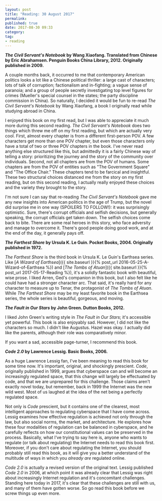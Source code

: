```yaml
---
layout: post
title: "Reading: 30 August 2017"
permalink:
published: true
date: 2017-08-30 09:33
category:
tag:
- reading
---
```


***The Civil Servant's Notebook* by Wang Xiaofang. Translated from Chinese by Eric Abrahamsen. Penguin Books China Library, 2012. Originally published in 2009.**

A couple months back, it occurred to me that contemporary American politics looks a lot like a Chinese political thriller: a large cast of characters; lots of talk of corruption; factionalism and in-fighting; a vague sense of paranoia; and a group of people secretly investigating top level figures for crimes (Mueller's special counsel in the states; the party discipline commission in China). So naturally, I decided it would be fun to re-read *The Civil Servant's Notebook* by Wang Xiaofang, a book I originally read while studying abroad in China.

I enjoyed this book on my first read, but I was able to appreciate it much more during this second reading. *The Civil Servant's Notebook* does two things which threw me off on my first reading, but which are actually very cool. First, almost every chapter is from a different first-person POV. A few characters get more than one POV chapter, but even those characters only have a total of two or three POV chapters in the book.  I've never read anything else structured like this, but admittedly it is a fairly Chinese way of telling a story: prioritizing the journey and the story of the community over individuals. Second, not all chapters are from the POV of humans. Some chapters are from the POV of entities such as "The Government Square" and "The Office Chair." These chapters tend to be farcical and insightful. These two structural choices distanced me from the story on my first reading, but on this second reading, I actually really enjoyed these choices and the variety they brought to the story.

I'm not sure I can say that re-reading *The Civil Servant's Notebook* gave me any new insights into American politics in the age of Trump, but the novel did surprise me in one way (SPOILERS TO FOLLOW!): it was surprisingly optimistic. Sure, there's corrupt officials and selfish decisions, but generally speaking, the corrupt officials get taken down. The selfish choices come back to bite. There are some real heroes in this story, who face adversity and manage to overcome it. There's good people doing good work, and at the end of the day, it generally pays off.

***The Farthest Shore* by Ursula K. Le Guin. Pocket Books, 2004. Originally published in 1972.**

*The Farthest Shore* is the third book in Ursula K. Le Guin's Earthsea series. Like [*A Wizard of Earthsea*]({{ site.baseurl }}{% post_url 2016-05-25-A-Wizard-of-Earthsea %}) and [*The Tombs of Atuan*]({{ site.baseurl }}{% post_url 2017-05-17-Reading %}), it's a solidly fantastic book with beautiful, wise prose. I liked Arren, Ged's companion in this book, but I also felt like he could have had a stronger character arc. That said, it's really hard for any character to measure up to Tenar, the protagonist of *The Tombs of Atuan*. While *The Farthest Shore* may be my least favorite book in the Earthsea series, the whole series is beautiful, gorgeous, and moving.

***The Fault in Our Stars* by John Green. Dutton Books, 2012.**

I liked John Green's writing style in *The Fault in Our Stars*; it's accessible yet powerful. This book is also enjoyably sad. However, I did not like the characters so much. I didn't like Augustus. Hazel was okay. I actually did like the parents, although their role was comparatively minor.

If you want a sad, accessible page-turner, I recommend this book.

***Code 2.0* by Lawrence Lessig. Basic Books, 2006.**

As a huge Lawrence Lessig fan, I've been meaning to read this book for some time now. It's important, original, and shockingly prescient. *Code*, originally published in 1999, argues that cyberspace can and will become an increasingly regulated space, that this change will largely be effectuated by code, and that we are unprepared for this challenge. Those claims aren't exactly novel today, but remember, back in 1999 the Internet was the new wild west. Most of us laughed at the idea of the net being a perfectly regulated space.

Not only is *Code* prescient, but it contains one of the clearest, most intelligent approaches to regulating cyberspace that I have come across. Lessig examines how effective regulation is achieved not only through the law, but also social norms, the market, and architecture. He explores how these four modalities of regulation can be balanced in cyberspace, and he carefully reflects on how our constitutional values can be preserved in the process. Basically, what I've trying to say here is, anyone who wants to regulate (or talk about regulating) the Internet needs to read this book first. Moreover, if you don't care about regulating the Internet, you should probably still read this book, as it will give you a better understand of the multitude of ways in which you *already are* regulated online.

*Code 2.0* is actually a revised version of the original text. Lessig published *Code 2.0* in 2006, at which point it was already clear that Lessig was right about increasingly Internet regulation and it's concomitant challenges. Standing here today in 2017, it's clear that these challenges are still with us, and many of them have gotten worse. So go read this book before we screw things up even more.
